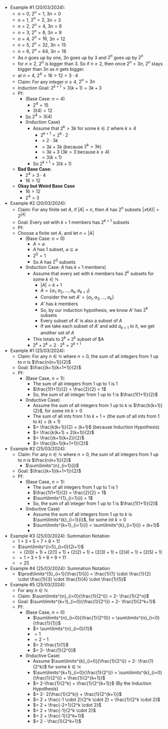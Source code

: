 - Example #1 (20/03/2024):
	- $n=0$, $2^n=1$, $3n=0$
	- $n=1$, $2^n=2$, $3n=3$
	- $n=2$, $2^n=4$, $3n=6$
	- $n=3$, $2^n=8$, $3n=9$
	- $n=4$, $2^n=16$, $3n=12$
	- $n=5$, $2^n=32$, $3n=15$
	- $n=6$, $2^n=64$, $3n=18$
	- As $n$ goes up by one, $3n$ goes up by $3$ and $2^n$ goes up by $2^n$
	- for $n \geq 2$, $2^n$ is bigger than $3$. So if $n \geq 2$, then once $2^n > 3n$, $2^n$ stays bigger than $3n$ as $n$ gets bigger.
	- at $n=4$, $2^4 = 16 > 12 = 3 \cdot 4$
	- Claim: For any integer $n \geq 4$, $2^n > 3n$
	- Induction Goal: $2^{k+1} > 3(k+1) = 3k+3$
	- Pf:
		- (Base Case: $n=4$)
			- $2^4 = 15$
			- $3(4) = 12$
		- So $2^4 > 3(4)$
		- (Induction Case)
			- Assume that $2^k > 3k$ for some $k \in \mathbb{Z}$ where $k \geq 4$
				- $2^{k+1} = 2^k \cdot 2$
				- $> 2 \cdot 3k$
				- $= 3k + 3k$ (because $2^k > 3k$)
				- $>3k+3$ ($3k>3$ because $k \geq 4$)
				- $= 3(k+1)$
			- So $2^{k+1} > 3(k+1)$
	- **Bad Base Case:**
		- $2^4 > 3 \cdot 4$
		- $16 > 12$
	- **Okay but Weird Base Case**
		- $16 > 12$
		- $2^4 > 3$
- Example #2 (20/03/2024):
	- Claim: For any finite set $A$, if $|A| = n$, then $A$ has $2^n$ subsets $|\mathcal{P}(A)| = 2^{|A|}$
	- Goal: Every set with $k+1$ members has $2^{k+1}$ subsets
	- Pf:
	- Choose a finite set $A$, and let $n = |A|$
		- (Base Case: $n = 0$)
			- $A = \varnothing$
			- $A$ has $1$ subset, $\varnothing \subseteq \varnothing$
			- $2^0 = 1$
			- So $A$ has $2^0$ subsets
		- (Induction Case: $A$ has $k+1$ members)
			- Assume that every set with $k$ members has $2^k$ subsets for some $k \in \mathbb{N}$
				- $|A| = k+1$
				- $A = \{a_1,a_2,...,a_k,a_{k+1}\}$
				- Consider the set $A' = \{a_1,a_2,...,a_k\}$
				- $A'$ has $k$ members
				- So, by our induction hypothesis, we know $A'$ has $2^k$ subsets
				- Every subset of $A'$ is also a subset of $A$
				- If we take each subset of $A'$ and add $a_{k+1}$ to it, we get another set of $A$
			- This totals to $2^k + 2^k$ subset of $A
			- $2^k + 2^k = 2 \cdot 2^k = 2^{k+1}$
- Example #1 (25/03/2024):
	- Claim: For any $n \in \mathbb{N}$ where $n > 0$, the sum of all integers from $1$ up to $n$ is $\frac{n(n+1)}{2}$
	- Goal: $\frac{(k+1)(k+1+1)}{2}$
	- Pf:
		- (Base Case, $n=1$):
			- The sum of all integers from $1$ up to $1$ is $1$
			- $\frac{1(1+1)}{2} = \frac{2}{2} = 1$
			- So, the sum of all integer from $1$ up to $1$ is $\frac{1(1+1)}{2}$
		- (Inductive Case)
			- Assume the sum of all integers from $1$ up to $k$ is $\frac{k(k+1)}{2}$, for some int $k > 0$
			- The sum of all ints from $1$ to $k+1$ = (the sum of all ints from $1$ to $k$) + ($k+1$)
			- $= \frac{k(k+1)}{2} + (k+1)$ (because Induction Hypothesis)
			- $= \frac{k(k+1) + 2(k+1)}{2}$
			- $= \frac{(k+1)(k+2)}{2}$
			- $= \frac{(k+1)(k+1+1)}{2}$
- Example #2 (25/03/2024):
	- Claim: For any $n \in \mathbb{N}$ where $n > 0$, the sum of all integers from $1$ up to $n$ is $\frac{n(n+1)}{2}$
		- $\sum\limits^{n}_{i=1}{i}$
	- Goal: $\frac{(k+1)(k+1+1)}{2}$
	- Pf:
		- (Base Case, $n=1$):
			- The sum of all integers from $1$ up to $1$ is $1$
			- $\frac{1(1+1)}{2} = \frac{2}{2} = 1$
			- $\sum\limits^{1}_{i=1}{i} = 1$
			- So, the sum of all integer from $1$ up to $1$ is $\frac{1(1+1)}{2}$
		- (Inductive Case)
			- Assume the sum of all integers from $1$ up to $k$ is $\sum\limits^{k}_{i=1}{i}$, for some int $k > 0$
			- $\sum\limits^{k+1}_{i=1}{i} = \sum\limits^{k}_{i=1}{i} + (k+1)$
			- 
- Example #3 (25/03/2024): Summation Notation
	- $1+3+5+7+9+11$
	- $\sum\limits^{i=5}_{i=0}{2i+1}$
	- $= (2(0)+1) + (2(1)+1) + (2(2)+1) + (2(3)+1) + (2(4)+1) + (2(5)+1)$
	- $=1+3+5+6+9+11$
	- $=25$
- Example #4 (25/03/2024): Summation Notation
	- $\prod\limits^{5}_{i=1}{\frac{1}{i}} = \frac{1}{1} \cdot \frac{1}{2} \cdot \frac{1}{3} \cdot \frac{1}{4} \cdot \frac{1}{5}$
- Example #5 (25/03/2024):
	- For any $n \in \mathbb{N}$
	- Claim: $\sum\limits^{n}_{i=0}{\frac{1}{2^i}} = 2- \frac{1}{2^n}$
	- Goal: $\sum\limits^{k+1}_{i=0}{\frac{1}{2^i}} = 2- \frac{1}{2^k+1}$
	- Pf:
		- (Base Case, $n=0$)
			- $\sum\limits^{n}_{i=0}{\frac{1}{2^0}} = \sum\limits^{n}_{i=0}{\frac{1}{1}}$
			- $= \sum\limits^{n}_{i=0}{1}$
			- $= 1$
			- $=2-1$
			- $= 2-\frac{1}{1}$
			- $= 2- \frac{1}{2^0}$
		- (Inductive Case)
			- Assume $\sum\limits^{k}_{i=0}{\frac{1}{2^i}} = 2- \frac{1}{2^k}$ for some $k \in \mathbb{N}$
			- $\sum\limits^{k+1}_{i=0}{\frac{1}{2^i}} = \sum\limits^{k}_{i=0}{\frac{1}{2^i}} + \frac{1}{2^{k+1}}$
			- $= 2-\frac{1}{2^k} + \frac{1}{2^{k+1}}$ (By the Induction Hypothesis)
			- $= 2- 2(\frac{1}{2^k}) + \frac{1}{2^{k+1}}$
			- $= 2 + \frac{-1 \cdot 2}{2^k \cdot 2} + \frac{1}{2^k \cdot 2}$
			- $= 2 + \frac{-2+1}{2^k \cdot 2}$
			- $= 2 + \frac{-1}{2^k \cdot 2}$
			- $= 2 + \frac{-1}{2^k+1}$
			- $= 2 - \frac{1}{2^k+1}$